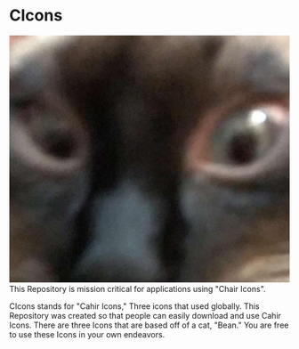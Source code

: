 # CIcons
![cahir.jpg](https://raw.githubusercontent.com/cahir-1/CIcons/main/cahir.jpg)
This Repository is mission critical for applications using "Chair Icons".

CIcons stands for "Cahir Icons," Three icons that used globally. This Repository was created so that people can easily download and use Cahir Icons.
There are three Icons that are based off of a cat, "Bean."
You are free to use these Icons in your own endeavors. 
